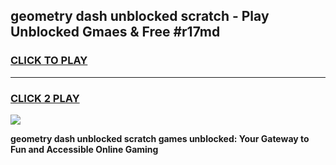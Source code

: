 
## geometry dash unblocked scratch - Play Unblocked Gmaes & Free #r17md
<h3>
<a href="https://news.freeplayer.one?title=geometry_dash_unblocked_scratch&ref=27F">CLICK TO PLAY</a></h3>
<hr>

<h3>
<a href="https://news.freeplayer.one?title=geometry_dash_unblocked_scratch&ref=27F">CLICK 2 PLAY</a>
  
</h3>

<a href="https://news.freeplayer.one?title=geometry_dash_unblocked_scratch&ref=27F/"><img src="https://clearcache.store/games.png"></a>


**geometry dash unblocked scratch games unblocked: Your Gateway to Fun and Accessible Online Gaming**
